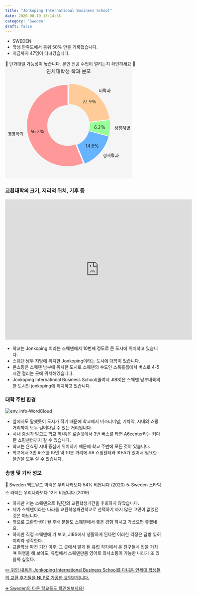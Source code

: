 ```yaml
---
title: "Jonkoping International Business School"
date: 2020-08-19 13:14:35
category: 'Sweden'
draft: false
---
```



* SWEDEN
* 학생 만족도에서 중위 50% 안을 기록했습니다.
* 지금까지 47명이 다녀갔습니다. 

🚨 단과대일 가능성이 높습니다. 본인 전공 수업이 열리는지 확인하세요 🚨
![department-info](../plots/SE000001.png)
### 교환대학의 크기, 지리적 위치, 기후 등
<iframe
width="600"
height="450"
frameborder="0" style="border:0"
src="https://www.google.com/maps/embed/v1/place?key=AIzaSyC9e1AME-pVmWC4hBpFdu5S4dKzyepa3HQ&q=Jonkoping+International+Business+School&center=57.7790165,14.1628518&zoom=14" allowfullscreen>
</iframe>

* 학교는 Jonkoping 이라는 스웨덴에서 10번째 정도로 큰 도시에 위치하고 있습니다.
* 스웨덴 남부 지방에 위치한 Jonkoping이라는 도시에 대학이 있습니다.
* 욘쇼핑은 스웨덴 남부에 위치한 도시로 스웨덴의 수도인 스톡홀름에서 버스로 4-5시간 걸리는 곳에 위치해있습니다.
* Jonkoping International Business School(줄여서 JIBS)은 스웨덴 남부내륙의 한 도시인 jonkoping에 위치하고 있습니다.


### 대학 주변 환경

![env_info-WordCloud](../univ_wordclouds_okt/env_info/SE000001_env_info_okt.png)

* 앞에서도 말했듯이 도시가 작기 때문에 학교에서 버스터미널, 기차역, 시내의 쇼핑거리까지 모두 걸어다닐 수 있는 거리입니다.
* 시내 중심가 말고도 학교 앞/혹은 로슬렛에서 3번 버스를 타면 A6center라는 커다란 쇼핑센터까지 갈 수 있습니다.
* 학교는 욘쇼핑 시내 중심에 위치하기 때문에 학교 주변에 모든 것이 있습니다.
* 학교에서 3번 버스를 타면 약 10분 거리에 A6 쇼핑센터와 IKEA가 있어서 필요한 물건을 모두 살 수 있습니다.


### 총평 및 기타 정보 
🍔 Sweden 맥도날드 빅맥은 우리나라보다 54% 비쌉니다 (2020)
☕️ Sweden 스타벅스 라떼는 우리나라보다 12% 비쌉니다 (2019)
* 하지만 저는 스웨덴으로 1년간의 교환학생기간을 후회하지 않았습니다.
* 제가 스웨덴이라는 나라를 교환학생파견학교로 선택하기 까지 많은 고민이 없었던 것은 아닙니다.
* 앞으로 교환학생이 될 후배 분들도 스웨덴에서 좋은 경험 하시고 가셨으면 좋겠네요.
* 하지만 직접 스웨덴에 가 보고, JIBS에서 생활하게 된다면 이러한 걱정은 금방 잊혀지리라 생각한다.
* 교환학생 파견 기간 이후, 그 곳에서 알게 된 유럽 각지에서 온 친구들네 집을 거치며 여행을 해 보아도, 유럽에서 스웨덴만큼 영어로 의사소통이 가능한 나라가 또 있을까 싶었다.


[✏️ 위의 내용은 Jonkoping International Business School를 다녀온 연세대 학생들의 교환 후기들을 NLP로 가공한 요약본입니다.](http://oia.yonsei.ac.kr/partner/expReport.asp?ucode=SE000001&bgbn=A)

[✈️ Sweden의 다른 학교들도 확인해보세요!](https://yonsei-exchange.netlify.app/?category=Sweden)

